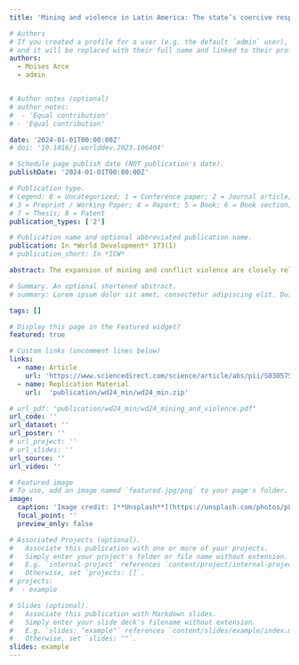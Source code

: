 ```yaml
---
title: 'Mining and violence in Latin America: The state’s coercive responses to anti-mining resistance'

# Authors
# If you created a profile for a user (e.g. the default `admin` user), write the username (folder name) here
# and it will be replaced with their full name and linked to their profile.
authors:
  - Moises Arce
  - admin


# Author notes (optional)
# author_notes:
#  - 'Equal contribution'
# - 'Equal contribution'

date: '2024-01-01T00:00:00Z'
# doi: '10.1016/j.worlddev.2023.106404'

# Schedule page publish date (NOT publication's date).
publishDate: '2024-01-01T00:00:00Z'

# Publication type.
# Legend: 0 = Uncategorized; 1 = Conference paper; 2 = Journal article;
# 3 = Preprint / Working Paper; 4 = Report; 5 = Book; 6 = Book section;
# 7 = Thesis; 8 = Patent
publication_types: ['2']

# Publication name and optional abbreviated publication name.
publication: In *World Development* 173(1)
# publication_short: In *ICW*

abstract: The expansion of mining and conflict violence are closely related phenomena, but there is widespread variation in the coercive responses state actors embrace to subdue resistance to mining. To explain this variation, we emphasize the interplay of motives (incentives) and opportunities (enabling conditions) available to state actors. Contrasting previous approaches, we provide a cross national analysis on the determinants of coercive responses for all Latin American countries. Our analysis also considers various forms of violent and non-violent coercive responses by the state. Our results support a motive-based explanation":" state actors adopt coercive responses when the mobilizing capacity of communities as shown by indigenous involvement is the strongest, and when the economic potential of mining properties as indicated by their lootability is the highest. Our findings have implications for the expansion of extractive activities beyond mining.

# Summary. An optional shortened abstract.
# summary: Lorem ipsum dolor sit amet, consectetur adipiscing elit. Duis posuere tellus ac convallis placerat. Proin tincidunt magna sed ex sollicitudin condimentum.

tags: []

# Display this page in the Featured widget?
featured: true

# Custom links (uncomment lines below)
links:
  - name: Article
    url: 'https://www.sciencedirect.com/science/article/abs/pii/S0305750X2300222X'
  - name: Replication Material
    url:  'publication/wd24_min/wd24_min.zip'

# url_pdf: "publication/wd24_min/wd24_mining_and_violence.pdf"
url_code: ''
url_dataset: ''
url_poster: ''
# url_project: ''
# url_slides: ''
url_source: ''
url_video: ''

# Featured image
# To use, add an image named `featured.jpg/png` to your page's folder.
image:
  caption: 'Image credit: [**Unsplash**](https://unsplash.com/photos/pLCdAaMFLTE)'
  focal_point: ''
  preview_only: false

# Associated Projects (optional).
#   Associate this publication with one or more of your projects.
#   Simply enter your project's folder or file name without extension.
#   E.g. `internal-project` references `content/project/internal-project/index.md`.
#   Otherwise, set `projects: []`.
# projects:
#  - example

# Slides (optional).
#   Associate this publication with Markdown slides.
#   Simply enter your slide deck's filename without extension.
#   E.g. `slides: "example"` references `content/slides/example/index.md`.
#   Otherwise, set `slides: ""`.
slides: example
---
```


